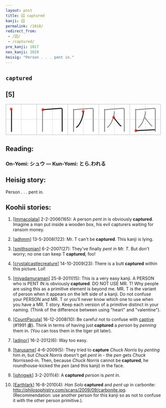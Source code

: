 ```yaml
---
layout: post
title: 囚 captured
kanji: 囚
permalink: /1018/
redirect_from:
 - /囚/
 - /captured/
pre_kanji: 1017
nex_kanji: 1019
heisig: "Person . . . pent in."
---
```


## `captured`

## [5]

<div class="stroke"><img src="../images/E59B9A.png" /></div>

## Reading:

### On-Yomi: シュウ &mdash; Kun-Yomi: とら.われる

## Heisig story:

Person . . . pent in.

## Koohii stories:

1) [<a href="http://kanji.koohii.com/profile/Immacolata">Immacolata</a>] 2-2-2006(165): A person <em>pent in</em> is obviously<strong> captured</strong>. Imagine a man put inside a wooden box, his evil capturers waiting for ransom money.

2) [<a href="http://kanji.koohii.com/profile/adhmm">adhmm</a>] 13-5-2008(122): Mr. T can&#039;t be<strong> captured</strong>. This kanji is lying.

3) [<a href="http://kanji.koohii.com/profile/smithsonian">smithsonian</a>] 6-2-2007(27): They&#039;ve finally <em>pent in</em> <em>Mr. T</em>. But don&#039;t worry; no one can keep T<strong> captured</strong>, foo!

4) [<a href="http://kanji.koohii.com/profile/crystalcastlecreature">crystalcastlecreature</a>] 14-10-2009(23): There is a butt<strong> captured</strong> within this picture. Lol!

5) [<a href="http://kanji.koohii.com/profile/miyadamuraman">miyadamuraman</a>] 25-8-2011(15): This is a very easy kanji. A PERSON who is PENT IN is obviously<strong> captured</strong>. DO NOT USE MR. T! Why people are using this as a primitive element is beyond me. MR. T is the variant of person when it appears on the left side of a kanji. Do not confuse your PERSON and MR. T or you&#039;ll never know which one to use when you have a MR. T story. Keep each version of a primitive distinct in your naming. (Think of the difference between using &quot;heart&quot; and &quot;valentine&quot;).

6) [<a href="http://kanji.koohii.com/profile/CountPacula">CountPacula</a>] 16-12-2008(10): Be careful not to confuse with <a href="../1991">captive</a> (#1991 虜). Think in terms of having just<strong> captured</strong> a <em>person</em> by <em>penning</em> them in. (You can toss them in the tiger pit later).

7) [<a href="http://kanji.koohii.com/profile/adjnor">adjnor</a>] 16-2-2012(6): Way too easy.

8) [<a href="http://kanji.koohii.com/profile/harusame">harusame</a>] 4-6-2009(5): They tried to <strong>capture</strong> <em>Chuck Norris</em> by <em>penting</em> him <em>in</em>, but <em>Chuck Norris</em> doesn&#039;t get <em>pent in</em> - the <em>pen</em> gets <em>Chuck Norris</em>sed-in. Then, because <em>Chuck Norris</em> cannot be<strong> captured</strong>, he roundhouse-kicked the <em>pen</em> (and this kanji) in the face.

9) [<a href="http://kanji.koohii.com/profile/johngwk">johngwk</a>] 3-2-2011(4): A<strong> captured</strong><em> person</em> is <em> pent in</em>.

10) [<a href="http://kanji.koohii.com/profile/Earthlark">Earthlark</a>] 16-8-2010(4): <em>Han Solo</em><strong> captured</strong> and <em>pent up</em> in carbonite: <a href="http://philosophistry.com/scans/2009/09/carbonite.jpg">http://philosophistry.com/scans/2009/09/carbonite.jpg</a>. (Recommendation: use another person for this kanji so as not to confuse it with the other person primitive.).
